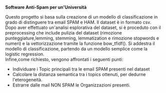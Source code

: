 **Software Anti-Spam per un'Università**

Questo progetto si basa sulla creazione di un modello di classificazione in grado di distinguere tra email SPAM e HAM. 
Il dataset è in formato csv. 
Dopo aver effettuato un'analisi esplorativa del dataset, si è proceduto con il preprocessing che include pulizia del dataset 
(rimozione punteggiature,lemming, stemming, lemmatization e rimozione stopwords e numeri) e la vettorizzazione tramite la funzione bow_tfidf().
Si addestra il modello di classificazione, partendo da un modello semplice come la logistic regression.  
Infine,come richiesto, vengono affrontati i seguenti punti:  
- Individuare i Topic principali tra le email SPAM presenti nel dataset  
- Calcolare la distanza semantica tra i topics ottenuti, per dedurne l'eterogeneità.  
- Estrarre dalle mail NON SPAM le Organizzazioni presenti.  
